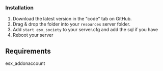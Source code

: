 
### Installation
1) Download the latest version in the "code" tab on GitHub.
2) Drag & drop the folder into your `resources` server folder.
4) Add `start esx_society` to your server.cfg and add the sql if you have
5) Reboot your server

## Requirements
esx_addonaccount
